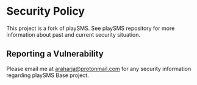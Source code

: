 # Security Policy

This project is a fork of playSMS. See playSMS repository for more information about past and current security situation.

## Reporting a Vulnerability

Please email me at araharja@protonmail.com for any security information regarding playSMS Base project.
